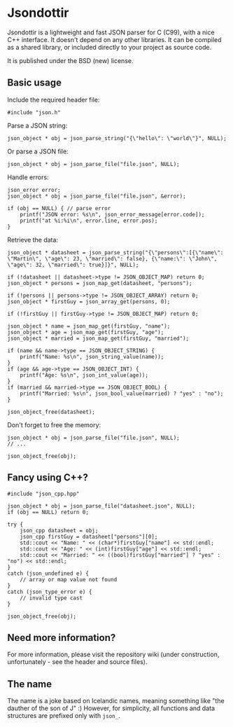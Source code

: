 # Jsondottir

Jsondottir is a lightweight and fast JSON parser for C (C99), with a nice C++ interface.
It doesn't depend on any other libraries. It can be compiled as a shared library,
or included directly to your project as source code.

It is published under the BSD (new) license.

## Basic usage

Include the required header file:

    #include "json.h"
    
Parse a JSON string:
    
    json_object * obj = json_parse_string("{\"hello\": \"world\"}", NULL);
    
Or parse a JSON file:

    json_object * obj = json_parse_file("file.json", NULL);
    
Handle errors:

    json_error error;
    json_object * obj = json_parse_file("file.json", &error);
    
    if (obj == NULL) { // parse error
        printf("JSON error: %s\n", json_error_message[error.code]);
        printf("at %i:%i\n", error.line, error.pos);
    }
    
Retrieve the data:

    json_object * datasheet = json_parse_string("{\"persons\":[{\"name\": \"Martin\", \"age\": 23, \"married\": false}, {\"name:\": \"John\", \"age\": 32, \"married\": true}]}", NULL);
    
    if (!datasheet || datasheet->type != JSON_OBJECT_MAP) return 0;
    json_object * persons = json_map_get(datasheet, "persons");
    
    if (!persons || persons->type != JSON_OBJECT_ARRAY) return 0;
    json_object * firstGuy = json_array_get(persons, 0);
    
    if (!firstGuy || firstGuy->type != JSON_OBJECT_MAP) return 0;
    
    json_object * name = json_map_get(firstGuy, "name");
    json_object * age = json_map_get(firstGuy, "age");
    json_object * married = json_map_get(firstGuy, "married");
    
    if (name && name->type == JSON_OBJECT_STRING) {
        printf("Name: %s\n", json_string_value(name));
    }
    if (age && age->type == JSON_OBJECT_INT) {
        printf("Age: %s\n", json_int_value(age));
    }
    if (married && married->type == JSON_OBJECT_BOOL) {
        printf("Married: %s\n", json_bool_value(married) ? "yes" : "no");
    }
    
    json_object_free(datasheet);
    
Don't forget to free the memory:

    json_object * obj = json_parse_file("file.json", NULL);
    // ...
    
    json_object_free(obj); 
    
    
## Fancy using C++?

    #include "json_cpp.hpp"

    json_object * obj = json_parse_file("datasheet.json", NULL);
    if (obj == NULL) return 0;
    
    try {
        json_cpp datasheet = obj;
        json_cpp firstGuy = datasheet["persons"][0];
        std::cout << "Name: " << (char*)firstGuy["name"] << std::endl;
        std::cout << "Age: " << (int)firstGuy["age"] << std::endl;
        std::cout << "Married: " << ((bool)firstGuy["married"] ? "yes" : "no") << std::endl;
    }
    catch (json_undefined e) {
        // array or map value not found
    }
    catch (json_type_error e) {
        // invalid type cast
    }
    
    json_object_free(obj);
    
## Need more information?    
    
For more information, please visit the repository wiki (under construction, unfortunately - see the header and source files).

## The name

The name is a joke based on Icelandic names, meaning something like "the dauther of the son of J" :)
However, for simplicity, all functions and data structures are prefixed only with `json_`.